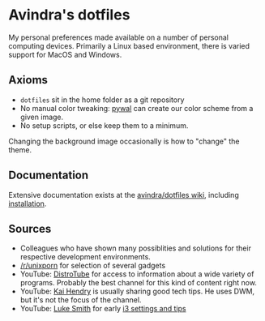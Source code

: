 # Avindra's dotfiles

My personal preferences made available on a number of personal computing devices. Primarily a Linux based environment, there is varied support for MacOS and Windows.

## Axioms

 * `dotfiles` sit in the home folder as a git repository
 * No manual color tweaking: [pywal](https://github.com/dylanaraps/pywal) can create our color scheme from a given image.
 * No setup scripts, or else keep them to a minimum.

Changing the background image occasionally is how to "change" the theme.

## Documentation

Extensive documentation exists at the [avindra/dotfiles wiki](https://github.com/avindra/dotfiles/wiki), including [installation](https://github.com/avindra/dotfiles/wiki/Installation).

## Sources

 * Colleagues who have shown many possiblities and solutions for their respective development environments.
 * [/r/unixporn](https://www.reddit.com/r/unixporn/) for selection of several gadgets
 * YouTube: [DistroTube](https://www.youtube.com/c/DistroTube/videos) for access to information about a wide variety of programs. Probably the best channel for this kind of content right now.
 * YouTube: [Kai Hendry](https://www.youtube.com/user/kaihendry) is usually sharing good tech tips. He uses DWM, but it's not the focus of the channel.
 * YouTube: [Luke Smith](https://www.youtube.com/channel/UC2eYFnH61tmytImy1mTYvhA) for early [i3 settings and tips](https://github.com/LukeSmithxyz/voidrice)
